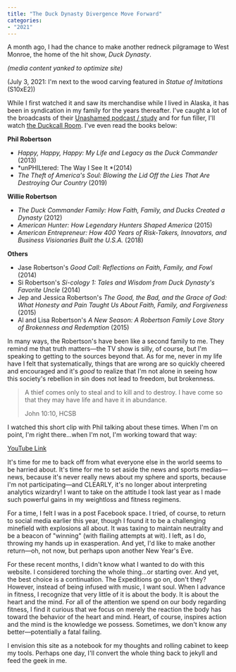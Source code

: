 ```yaml
---
title: "The Duck Dynasty Divergence Move Forward"
categories:
- "2021"
---
```



A month ago, I had the chance to make another redneck pilgramage to West Monroe, the home of the hit show, *Duck Dynasty*.

*(media content yanked to optimize site)*

(July 3, 2021: I'm next to the wood carving featured in *Statue of Imitations* (S10xE2))


While I first watched it and saw its merchandise while I lived in Alaska, it has been in syndication in my family for the years thereafter.  I've caught a lot of the broadcasts of their [Unashamed podcast / study](https://www.youtube.com/playlist?list=PLq-7FtTrZJBekP3ogyyXvl05aegDr5mHI) and for fun filler, I'll watch [the Duckcall Room](https://www.youtube.com/playlist?list=PLaoamiZmEcyxZpMsbxoQ7RyCyG66SBk5c). I've even read the books below: 


**Phil Robertson**


* *Happy, Happy, Happy: My Life and Legacy as the Duck Commander* (2013)
* *unPHILtered: The Way I See It *(2014)
* *The Theft of America's Soul: Blowing the Lid Off the Lies That Are Destroying Our Country* (2019)




**Willie Robertson**


* *The Duck Commander Family: How Faith, Family, and Ducks Created a Dynasty* (2012) 
* *American Hunter: How Legendary Hunters Shaped America* (2015)
* *American Entrepreneur: How 400 Years of Risk-Takers, Innovators, and Business Visionaries Built the U.S.A.* (2018)




**Others**


* Jase Robertson's *Good Call: Reflections on Faith, Family, and Fowl* (2014)
* Si Robertson's *Si-cology 1: Tales and Wisdom from Duck Dynasty's Favorite Uncle* (2014)
* Jep and Jessica Robertson's *The Good, the Bad, and the Grace of God: What Honesty and Pain Taught Us About Faith, Family, and Forgiveness* (2015)
* Al and Lisa Robertson's *A New Season: A Robertson Family Love Story of Brokenness and Redemption* (2015)



In many ways, the Robertson's have been like a second family to me.  They remind me that truth matters—the TV show is silly, of course, but I'm speaking to getting to the sources beyond that.  As for me, never in my life have I felt that systematically, things that are wrong are so quickly cheered and encouraged and it's *good* to realize that I'm not alone in seeing how this society's rebellion in sin does not lead to freedom, but brokenness.  



> A thief comes only to steal and to kill and to destroy. I have come so that they may have life and have it in abundance.
>
> John 10:10, HCSB



I watched this short clip with Phil talking about these times.  When I'm on point, I'm right there...when I'm not, I'm working toward that way:


[YouTube Link](https://www.youtube.com/watch?v=evVJ_u4iXAc)

It's time for me to back off from what everyone else in the world seems to be harried about. It's time for me to set aside the news and sports medias—news, because it's never really news about my sphere and sports, because I'm not participating—and CLEARLY, it's no longer about interpreting analytics wizardry! I want to take on the attitude I took last year as I made such powerful gains in my weightloss and fitness regimens.



For a time, I felt I was in a post Facebook space. I tried, of course, to return to social media earlier this year, though I found it to be a challenging minefield with explosions all about. It was taxing to maintain neutrality and be a beacon of "winning" (with flailing attempts at wit). I left, as I do, throwing my hands up in exasperation. And yet, I'd like to make another return—oh, not now, but perhaps upon another New Year's Eve.



For these recent months, I didn't know what I wanted to do with this website. I considered torching the whole thing...or starting over. And yet, the best choice is a continuation. The Expeditions go on, don't they? However, instead of being infused with music, I want soul. When I advance in fitness, I recognize that very little of it is about the body. It is about the heart and the mind. For all of the attention we spend on our body regarding fitness, I find it curious that we focus on merely the reaction the body has toward the behavior of the heart and mind. Heart, of course, inspires action and the mind is the knowledge we possess. Sometimes, we don't know any better—potentially a fatal failing.



I envision this site as a notebook for my thoughts and rolling cabinet to keep my tools. Perhaps one day, I'll convert the whole thing back to jekyll and feed the geek in me.
